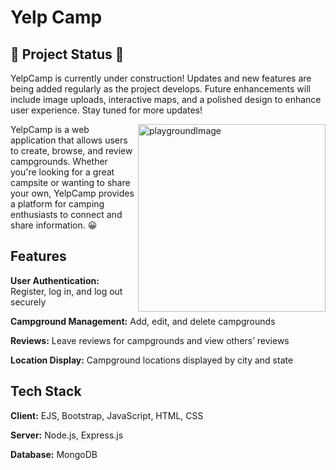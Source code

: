 
# Yelp Camp

## 🚧 Project Status 🚧

<p>YelpCamp is currently under construction! Updates and new features are being added regularly as the project develops. Future enhancements will include image uploads, interactive maps, and a polished design to enhance user experience. Stay tuned for more updates! </p>


<img align="right" alt="playgroundImage" src="https://mir-s3-cdn-cf.behance.net/project_modules/max_1200/d726af82633527.5d23b268e26ba.gif" width="300"></img>

<p align="left">YelpCamp is a web application that allows users to create, browse, and review campgrounds. Whether you're looking for a great campsite or wanting to share your own, YelpCamp provides a platform for camping enthusiasts to connect and share information. 😀
</p>

## Features

**User Authentication:** Register, log in, and log out securely

**Campground Management:** Add, edit, and delete campgrounds

**Reviews:** Leave reviews for campgrounds and view others’ reviews

**Location Display:** Campground locations displayed by city and state

## Tech Stack

**Client:** EJS, Bootstrap, JavaScript, HTML, CSS

**Server:** Node.js, Express.js

**Database:** MongoDB






